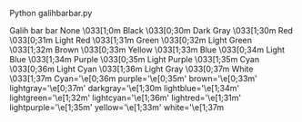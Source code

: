 Python galihbarbar.py



Galih bar bar
None \033[1;0m 
Black \033[0;30m 
Dark Gray \033[1;30m 
Red \033[0;31m Light 
Red \033[1;31m 
Green \033[0;32m 
Light Green \033[1;32m 
Brown \033[0;33m 
Yellow \033[1;33m 
Blue \033[0;34m 
Light Blue \033[1;34m 
Purple \033[0;35m 
Light Purple \033[1;35m 
Cyan \033[0;36m 
Light Cyan \033[1;36m 
Light Gray \033[0;37m 
White \033[1;37m
Cyan='\e[0;36m
purple='\e[0;35m'
brown='\e[0;33m'
lightgray='\e[0;37m'
darkgray='\e[1;30m
lightblue='\e[1;34m'
lightgreen='\e[1;32m'
lightcyan='\e[1;36m'
lightred='\e[1;31m'
lightpurple='\e[1;35m'
yellow='\e[1;33m'
white='\e[1;37m
